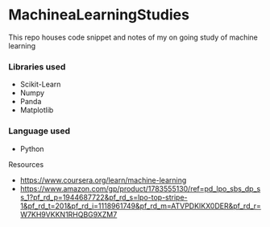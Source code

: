 # MachineaLearningStudies
This repo houses code snippet and notes of my on going study of machine learning

### Libraries used
- Scikit-Learn
- Numpy
- Panda
- Matplotlib

### Language used
- Python

Resources
- https://www.coursera.org/learn/machine-learning
- https://www.amazon.com/gp/product/1783555130/ref=pd_lpo_sbs_dp_ss_1?pf_rd_p=1944687722&pf_rd_s=lpo-top-stripe-1&pf_rd_t=201&pf_rd_i=1118961749&pf_rd_m=ATVPDKIKX0DER&pf_rd_r=W7KH9VKKN1RHQBG9XZM7
